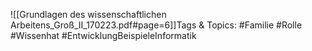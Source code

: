 
![[Grundlagen des wissenschaftlichen Arbeitens_Groß_II_170223.pdf#page=6]]Tags & Topics:
   #Familie
   #Rolle
   #Wissenhat
   #EntwicklungBeispieleInformatik